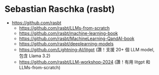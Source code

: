 # Sebastian Raschka (rasbt)


* https://github.com/rasbt
    * https://github.com/rasbt/LLMs-from-scratch
    * https://github.com/rasbt/machine-learning-book
    * https://github.com/rasbt/MachineLearning-QandAI-book
    * https://github.com/rasbt/deeplearning-models
    * https://github.com/Lightning-AI/litgpt (讚！支援 20+ 個 LLM model, 包含 Llama 3.2)
    * https://github.com/rasbt/LLM-workshop-2024 (讚！有用 litgpt 和 LLMs-from-scratch)



